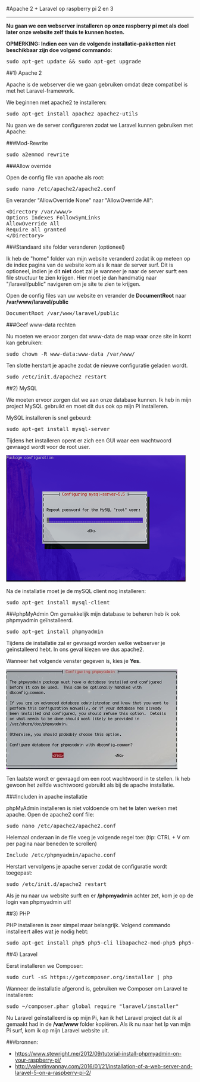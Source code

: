 #Apache 2 + Laravel op raspberry pi 2 en 3
****
**Nu gaan we een webserver installeren op onze raspberry pi met als doel later onze website zelf thuis te kunnen hosten.**

**OPMERKING: Indien een van de volgende installatie-pakketten niet beschikbaar zijn doe volgend commando:**

<pre>
sudo apt-get update && sudo apt-get upgrade
</pre>

##1) Apache 2

Apache is de webserver die we gaan gebruiken omdat deze compatibel is met het Laravel-framework.

We beginnen met apache2 te installeren:
<pre>
sudo apt-get install apache2 apache2-utils
</pre>

Nu gaan we de server configureren zodat we Laravel kunnen gebruiken met Apache:

###Mod-Rewrite

<pre>
sudo a2enmod rewrite
</pre>

###Allow override

Open de config file van apache als root:
<pre>
sudo nano /etc/apache2/apache2.conf
</pre>

En verander "AllowOverride None" naar "AllowOverride All":

<pre>
&lt;Directory /var/www/&gt;
Options Indexes FollowSymLinks
AllowOverride All
Require all granted
&lt;/Directory&gt;
</pre>

###Standaard site folder veranderen (optioneel)

Ik heb de "home" folder van mijn website veranderd zodat ik op meteen op de index pagina van de website kom als ik naar de server surf. 
Dit is optioneel, indien je dit **niet** doet zal je wanneer je naar de server surft een file structuur te zien krijgen. Hier moet je dan handmatig naar "/laravel/public" navigeren om je site te zien te krijgen.

Open de config files van uw website en verander de **DocumentRoot** naar **/var/www/laravel/public**

<pre>
DocumentRoot /var/www/laravel/public
</pre>

###Geef www-data rechten

Nu moeten we ervoor zorgen dat www-data de map waar onze site in komt kan gebruiken:

<pre>
sudo chown -R www-data:www-data /var/www/
</pre>

Ten slotte herstart je apache zodat de nieuwe configuratie geladen wordt.

<pre>
sudo /etc/init.d/apache2 restart
</pre> 

##2) MySQL

We moeten ervoor zorgen dat we aan onze database kunnen. Ik heb in mijn project MySQL gebruikt en moet dit dus ook op mijn Pi installeren.

MySQL installeren is snel gebeurd:

<pre>
sudo apt-get install mysql-server
</pre>

Tijdens het installeren opent er zich een GUI waar een wachtwoord gevraagd wordt voor de root user.

![mysql_gui.png](https://raw.githubusercontent.com/MaximAelterman/Webservices/master/apache_laravel_rpi/img/mysql_gui.png)

Na de installatie moet je de mySQL client nog installeren:

<pre>
sudo apt-get install mysql-client
</pre>

###phpMyAdmin
Om gemakkelijk mijn database te beheren heb ik ook phpmyadmin geïnstalleerd.
<pre>
sudo apt-get install phpmyadmin
</pre>

Tijdens de installatie zal er gevraagd worden welke webserver je geïnstalleerd hebt. In ons geval kiezen we dus apache2.

Wanneer het volgende venster gegeven is, kies je **Yes**.

![phpmyadmin.jpg](https://raw.githubusercontent.com/MaximAelterman/Webservices/master/apache_laravel_rpi/img/phpmyadmin.jpg)

Ten laatste wordt er gevraagd om een root wachtwoord in te stellen. Ik heb gewoon het zelfde wachtwoord gebruikt als bij de apache installatie.

###Includen in apache installatie

phpMyAdmin installeren is niet voldoende om het te laten werken met apache. Open de apache2 conf file:

<pre>
sudo nano /etc/apache2/apache2.conf
</pre>

Helemaal onderaan in de file voeg je volgende regel toe: (tip: CTRL + V om per pagina naar beneden te scrollen)

<pre>
Include /etc/phpmyadmin/apache.conf
</pre>

Herstart vervolgens je apache server zodat de configuratie wordt toegepast:

<pre>
sudo /etc/init.d/apache2 restart
</pre>

Als je nu naar uw website surft en er **/phpmyadmin** achter zet, kom je op de login van phpmyadmin uit!

##3) PHP

PHP installeren is zeer simpel maar belangrijk. Volgend commando installeert alles wat je nodig hebt:

<pre>
sudo apt-get install php5 php5-cli libapache2-mod-php5 php5-mysql php5-curl php5-gd php-pear php5-imagick php5-mcrypt php5-memcache php5-mhash php5-sqlite php5-xmlrpc php5-xsl php5-json php5-dev libpcre3-dev
</pre>


##4) Laravel

Eerst installeren we Composer:

<pre>
sudo curl -sS https://getcomposer.org/installer | php
</pre>

Wanneer de installatie afgerond is, gebruiken we Composer om Laravel te installeren:
<pre>
sudo ~/composer.phar global require "laravel/installer"
</pre>

Nu Laravel geïnstalleerd is op mijn Pi, kan ik het Laravel project dat ik al gemaakt had in de **/var/www** folder kopiëren. Als ik nu naar het Ip van mijn Pi surf, kom ik op mijn Laravel website uit.



###bronnen: 
- https://www.stewright.me/2012/09/tutorial-install-phpmyadmin-on-your-raspberry-pi/
- http://valentinvannay.com/2016/01/21/installation-of-a-web-server-and-laravel-5-on-a-raspberry-pi-2/
